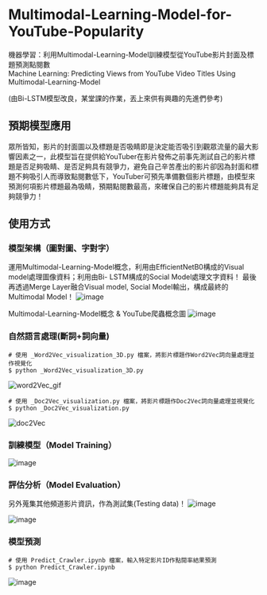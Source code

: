 # Multimodal-Learning-Model-for-YouTube-Popularity
機器學習：利用Multimodal-Learning-Model訓練模型從YouTube影片封面及標題預測點閱數   
Machine Learning: Predicting Views from YouTube Video Titles Using Multimodal-Learning-Model

(由Bi-LSTM模型改良，某堂課的作業，丟上來供有興趣的先進們參考)
## 預期模型應用
眾所皆知，影片的封面圖以及標題是否吸睛即是決定能否吸引到觀眾流量的最大影響因素之一，此模型旨在提供給YouTuber在影片發佈之前事先測試自己的影片標題是否足夠吸睛、是否足夠具有競爭力，避免自己辛苦產出的影片卻因為封面和標題不夠吸引人而導致點閱數低下，YouTuber可預先準備數個影片標題，由模型來預測何項影片標題最為吸睛，預期點閱數最高，來確保自己的影片標題能夠具有足夠競爭力！


## 使用方式
### 模型架構（圖對圖、字對字）
運用Multimodal-Learning-Model概念，利用由EfficientNetB0構成的Visual model處理圖像資料；利用由Bi- LSTM構成的Social Model處理文字資料！
最後再透過Merge Layer融合Visual model, Social Model輸出，構成最終的Multimodal Model！
![image](https://user-images.githubusercontent.com/111637364/208354494-c602e24a-8fd5-4125-b103-08cfb1096822.png)

Multimodal-Learning-Model概念 & YouTube爬蟲概念圖
![image](https://user-images.githubusercontent.com/111637364/208354700-9e42a03f-a7d8-47f1-9603-96059a2254cb.png)

### 自然語言處理(斷詞+詞向量)
```
# 使用 _Word2Vec_visualization_3D.py 檔案，將影片標題作Word2Vec詞向量處理並作視覺化
$ python _Word2Vec_visualization_3D.py 
```
![word2Vec_gif](https://user-images.githubusercontent.com/111637364/186734029-2d3c3d5e-e059-4a75-82d3-3ac3eb5242c7.gif)

```
# 使用 _Doc2Vec_visualization.py 檔案，將影片標題作Doc2Vec詞向量處理並視覺化
$ python _Doc2Vec_visualization.py 
```
![doc2Vec](https://user-images.githubusercontent.com/111637364/186747996-65ea93cc-5dc1-452b-8874-51aec3158ffe.jpg)


### 訓練模型（Model Training）
![image](https://user-images.githubusercontent.com/111637364/208354748-867413a9-9fcc-4d70-94a4-e39bbac6d023.png)


### 評估分析（Model Evaluation）
另外蒐集其他頻道影片資訊，作為測試集(Testing data)！
![image](https://user-images.githubusercontent.com/111637364/208354955-6d6f5eed-c068-4b10-84a4-4c1d7bfe15db.png)

![image](https://user-images.githubusercontent.com/111637364/208354748-867413a9-9fcc-4d70-94a4-e39bbac6d023.png)


### 模型預測
```
# 使用 Predict_Crawler.ipynb 檔案，輸入特定影片ID作點閱率結果預測
$ python Predict_Crawler.ipynb
```
![image](https://user-images.githubusercontent.com/111637364/187491916-8c2fb094-fa9c-4e23-99a9-6980a4db11b1.png)

